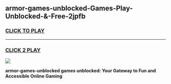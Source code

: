 
## armor-games-unblocked-Games-Play-Unblocked-&-Free-2jpfb
<h3>
<a href="https://premium76.site?title=armor-games-unblocked&ref=24A">CLICK TO PLAY</a></h3>
<hr>

<h3>
<a href="https://premium76.site?title=armor-games-unblocked&ref=24A">CLICK 2 PLAY</a>
  
</h3>

<a href="https://premium76.site?title=armor-games-unblocked&ref=24A"><img src="https://clearcache.store/games.png"></a>


**armor-games-unblocked games unblocked: Your Gateway to Fun and Accessible Online Gaming**
